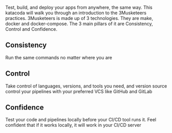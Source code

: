 Test, build, and deploy your apps from anywhere, the same way. This katacoda will walk you through an introduction to the 3Musketeers practices. 3Musketeers is made up of 3 technologies. They are make, docker and docker-compose. The 3 main pillars of it are Consistency, Control and Confidence.

## Consistency
Run the same commands no matter where you are

## Control
Take control of languages, versions, and tools you need, and version source control your pipelines with your preferred VCS like GitHub and GitLab

## Confidence
Test your code and pipelines locally before your CI/CD tool runs it. Feel confident that if it works locally, it will work in your CI/CD server